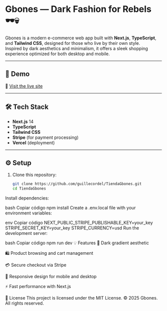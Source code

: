 # Gbones — Dark Fashion for Rebels 🕶️💀

Gbones is a modern e-commerce web app built with **Next.js**, **TypeScript**, and **Tailwind CSS**, designed for those who live by their own style.  
Inspired by dark aesthetics and minimalism, it offers a sleek shopping experience optimized for both desktop and mobile.

---

## 🚀 Demo
🔗 [Visit the live site](https://gbones.vercel.app)

---

## 🛠️ Tech Stack
- **Next.js** 14  
- **TypeScript**  
- **Tailwind CSS**  
- **Stripe** (for payment processing)  
- **Vercel** (deployment)

---

## ⚙️ Setup

1. Clone this repository:
   ```bash
   git clone https://github.com/guillecordel/TiendaGbones.git
   cd TiendaGbones
Install dependencies:

bash
Copiar código
npm install
Create a .env.local file with your environment variables:

env
Copiar código
NEXT_PUBLIC_STRIPE_PUBLISHABLE_KEY=your_key
STRIPE_SECRET_KEY=your_key
STRIPE_CURRENCY=usd
Run the development server:

bash
Copiar código
npm run dev
💡 Features
🖤 Dark gradient aesthetic

🛍️ Product browsing and cart management

💳 Secure checkout via Stripe

📱 Responsive design for mobile and desktop

⚡ Fast performance with Next.js

📄 License
This project is licensed under the MIT License.
© 2025 Gbones. All rights reserved.